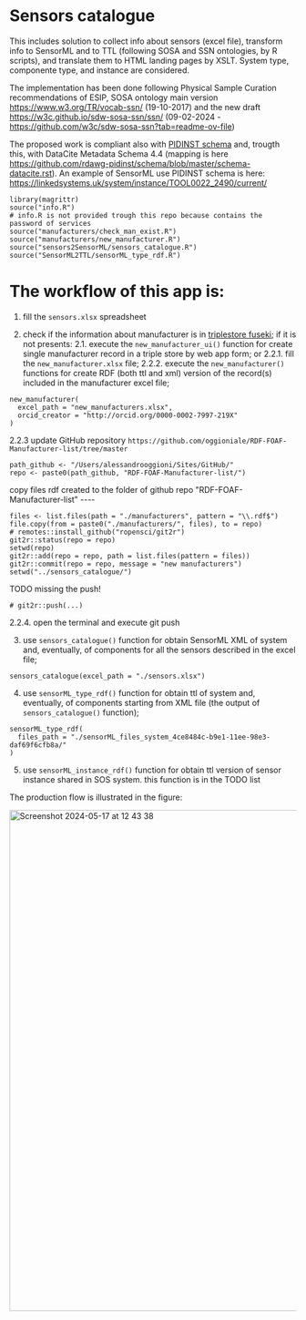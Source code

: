 # Sensors catalogue
This includes solution to collect info about sensors (excel file), transform info to SensorML and to TTL (following SOSA and SSN ontologies, by R scripts), and translate them to HTML landing pages by XSLT. System type, componente type, and instance are considered.

The implementation has been done following Physical Sample Curation recommendations of ESIP, SOSA ontology main version https://www.w3.org/TR/vocab-ssn/ (19-10-2017) and the new draft https://w3c.github.io/sdw-sosa-ssn/ssn/ (09-02-2024 - https://github.com/w3c/sdw-sosa-ssn?tab=readme-ov-file)

The proposed work is compliant also with [PIDINST schema](https://docs.pidinst.org/en/latest/white-paper/metadata-schema.html) and, trougth this, with DataCite Metadata Schema 4.4 (mapping is here https://github.com/rdawg-pidinst/schema/blob/master/schema-datacite.rst).
An example of SensorML use PIDINST schema is here: https://linkedsystems.uk/system/instance/TOOL0022_2490/current/

```
library(magrittr)
source("info.R")
# info.R is not provided trough this repo because contains the password of services
source("manufacturers/check_man_exist.R")
source("manufacturers/new_manufacturer.R")
source("sensors2SensorML/sensors_catalogue.R")
source("SensorML2TTL/sensorML_type_rdf.R")
```

# The workflow of this app is:
1. fill the `sensors.xlsx` spreadsheet

2. check if the information about manufacturer is in [triplestore fuseki](http://fuseki1.get-it.it/dataset.html?tab=query&ds=/manufacturers);
if it is not presents:
2.1. execute the `new_manufacturer_ui()` function for create single manufacturer record
in a triple store by web app form;
or
2.2.1. fill the `new_manufacturer.xlsx` file;
2.2.2. execute the `new_manufacturer()` functions for create RDF (both ttl and xml)
version of the record(s) included in the manufacturer excel file;

```
new_manufacturer(
  excel_path = "new_manufacturers.xlsx",
  orcid_creator = "http://orcid.org/0000-0002-7997-219X"
)
```
2.2.3 update GitHub repository `https://github.com/oggioniale/RDF-FOAF-Manufacturer-list/tree/master`
```
path_github <- "/Users/alessandrooggioni/Sites/GitHub/"
repo <- paste0(path_github, "RDF-FOAF-Manufacturer-list/")
```
copy files rdf created to the folder of github repo "RDF-FOAF-Manufacturer-list" ----
```
files <- list.files(path = "./manufacturers", pattern = "\\.rdf$")
file.copy(from = paste0("./manufacturers/", files), to = repo)
# remotes::install_github("ropensci/git2r")
git2r::status(repo = repo)
setwd(repo)
git2r::add(repo = repo, path = list.files(pattern = files))
git2r::commit(repo = repo, message = "new manufacturers")
setwd("../sensors_catalogue/")
```
TODO missing the push!
```
# git2r::push(...)
```
2.2.4. open the terminal and execute git push

3. use `sensors_catalogue()` function for obtain SensorML XML of system and, eventually,
of components for all the sensors described in the excel file;
```
sensors_catalogue(excel_path = "./sensors.xlsx")
```

4. use `sensorML_type_rdf()` function for obtain ttl of system and, eventually, of
components starting from XML file (the output of `sensors_catalogue()` function);
```
sensorML_type_rdf(
  files_path = "./sensorML_files_system_4ce8484c-b9e1-11ee-98e3-daf69f6cfb8a/"
)
```
5. use `sensorML_instance_rdf()` function for obtain ttl version of sensor instance
shared in SOS system.
this function is in the TODO list 

The production flow is illustrated in the figure:

<img width="880" alt="Screenshot 2024-05-17 at 12 43 38" src="https://github.com/oggioniale/sensor_catalogue/assets/1393893/d75e1698-6a94-4b01-8177-eab01956175d">


